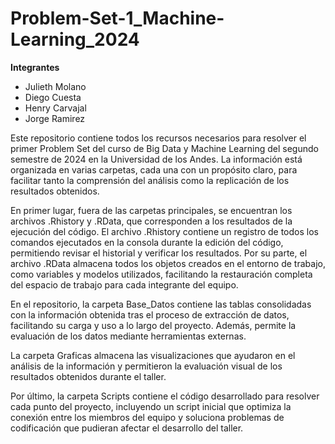 # Problem-Set-1_Machine-Learning_2024

**Integrantes**
* Julieth Molano
* Diego Cuesta
* Henry Carvajal
* Jorge Ramirez




Este repositorio contiene todos los recursos necesarios para resolver el primer Problem Set del curso de Big Data y Machine Learning del segundo semestre de 2024 en la Universidad de los Andes. La información está organizada en varias carpetas, cada una con un propósito claro, para facilitar tanto la comprensión del análisis como la replicación de los resultados obtenidos.


En primer lugar, fuera de las carpetas principales, se encuentran los archivos .Rhistory y .RData, que corresponden a los resultados de la ejecución del código. El archivo .Rhistory contiene un registro de todos los comandos ejecutados en la consola durante la edición del código, permitiendo revisar el historial y verificar los resultados. Por su parte, el archivo .RData almacena todos los objetos creados en el entorno de trabajo, como variables y modelos utilizados, facilitando la restauración completa del espacio de trabajo para cada integrante del equipo.


En el repositorio, la carpeta Base_Datos contiene las tablas consolidadas con la información obtenida tras el proceso de extracción de datos, facilitando su carga y uso a lo largo del proyecto. Además, permite la evaluación de los datos mediante herramientas externas.

La carpeta Graficas almacena las visualizaciones que ayudaron en el análisis de la información y permitieron la evaluación visual de los resultados obtenidos durante el taller.

Por último, la carpeta Scripts contiene el código desarrollado para resolver cada punto del proyecto, incluyendo un script inicial que optimiza la conexión entre los miembros del equipo y soluciona problemas de codificación que pudieran afectar el desarrollo del taller.